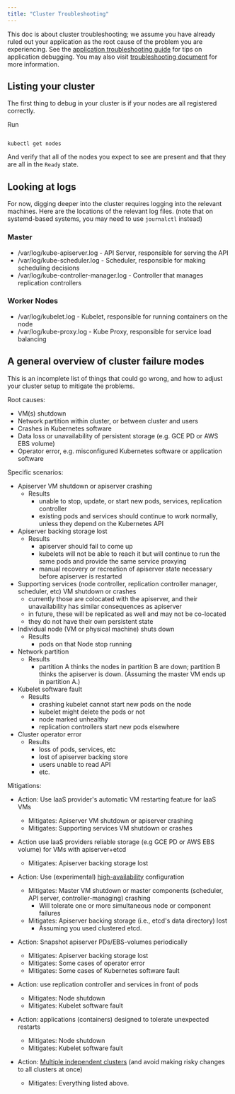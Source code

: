 ```yaml
---
title: "Cluster Troubleshooting"
---
```

This doc is about cluster troubleshooting; we assume you have already ruled out your application as the root cause of the
problem you are experiencing. See
the [application troubleshooting guide](../user-guide/application-troubleshooting) for tips on application debugging.
You may also visit [troubleshooting document](../troubleshooting) for more information.

## Listing your cluster

The first thing to debug in your cluster is if your nodes are all registered correctly.

Run

```shell

kubectl get nodes

```

And verify that all of the nodes you expect to see are present and that they are all in the `Ready` state.

## Looking at logs

For now, digging deeper into the cluster requires logging into the relevant machines.  Here are the locations
of the relevant log files.  (note that on systemd-based systems, you may need to use `journalctl` instead)

### Master

   * /var/log/kube-apiserver.log - API Server, responsible for serving the API
   * /var/log/kube-scheduler.log - Scheduler, responsible for making scheduling decisions
   * /var/log/kube-controller-manager.log - Controller that manages replication controllers

### Worker Nodes

   * /var/log/kubelet.log - Kubelet, responsible for running containers on the node
   * /var/log/kube-proxy.log - Kube Proxy, responsible for service load balancing

## A general overview of cluster failure modes

This is an incomplete list of things that could go wrong, and how to adjust your cluster setup to mitigate the problems.

Root causes:
  - VM(s) shutdown
  - Network partition within cluster, or between cluster and users
  - Crashes in Kubernetes software
  - Data loss or unavailability of persistent storage (e.g. GCE PD or AWS EBS volume)
  - Operator error, e.g. misconfigured Kubernetes software or application software

Specific scenarios:
  - Apiserver VM shutdown or apiserver crashing
    - Results
      - unable to stop, update, or start new pods, services, replication controller
      - existing pods and services should continue to work normally, unless they depend on the Kubernetes API
  - Apiserver backing storage lost
    - Results
      - apiserver should fail to come up
      - kubelets will not be able to reach it but will continue to run the same pods and provide the same service proxying
      - manual recovery or recreation of apiserver state necessary before apiserver is restarted
  - Supporting services (node controller, replication controller manager, scheduler, etc) VM shutdown or crashes
    - currently those are colocated with the apiserver, and their unavailability has similar consequences as apiserver
    - in future, these will be replicated as well and may not be co-located
    - they do not have their own persistent state
  - Individual node (VM or physical machine) shuts down
    - Results
      - pods on that Node stop running
  - Network partition
    - Results
      - partition A thinks the nodes in partition B are down; partition B thinks the apiserver is down. (Assuming the master VM ends up in partition A.)
  - Kubelet software fault
    - Results
      - crashing kubelet cannot start new pods on the node
      - kubelet might delete the pods or not
      - node marked unhealthy
      - replication controllers start new pods elsewhere
  - Cluster operator error
    - Results
      - loss of pods, services, etc
      - lost of apiserver backing store
      - users unable to read API
      - etc.

Mitigations:
- Action: Use IaaS provider's automatic VM restarting feature for IaaS VMs
  - Mitigates: Apiserver VM shutdown or apiserver crashing
  - Mitigates: Supporting services VM shutdown or crashes

- Action use IaaS providers reliable storage (e.g GCE PD or AWS EBS volume) for VMs with apiserver+etcd
  - Mitigates: Apiserver backing storage lost

- Action: Use (experimental) [high-availability](high-availability) configuration
  - Mitigates: Master VM shutdown or master components (scheduler, API server, controller-managing) crashing
    - Will tolerate one or more simultaneous node or component failures
  - Mitigates: Apiserver backing storage (i.e., etcd's data directory) lost
    - Assuming you used clustered etcd.

- Action: Snapshot apiserver PDs/EBS-volumes periodically
  - Mitigates: Apiserver backing storage lost
  - Mitigates: Some cases of operator error
  - Mitigates: Some cases of Kubernetes software fault

- Action: use replication controller and services in front of pods
  - Mitigates: Node shutdown
  - Mitigates: Kubelet software fault

- Action: applications (containers) designed to tolerate unexpected restarts
  - Mitigates: Node shutdown
  - Mitigates: Kubelet software fault

- Action: [Multiple independent clusters](multi-cluster) (and avoid making risky changes to all clusters at once)
  - Mitigates: Everything listed above.



